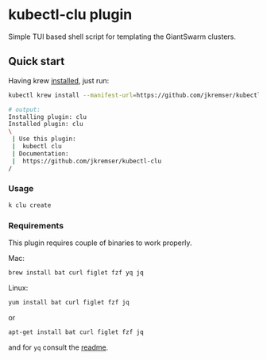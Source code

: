 # kubectl-clu plugin

Simple TUI based shell script for templating the GiantSwarm clusters.


## Quick start

Having krew [installed](https://krew.sigs.k8s.io/docs/user-guide/setup/install/), just run:

```bash
kubectl krew install --manifest-url=https://github.com/jkremser/kubectl-clu/raw/main/.krew.yaml
```

```bash
# output:
Installing plugin: clu
Installed plugin: clu
\
 | Use this plugin:
 | 	kubectl clu
 | Documentation:
 | 	https://github.com/jkremser/kubectl-clu
/
```
### Usage

```bash
k clu create
```

### Requirements

This plugin requires couple of binaries to work properly.

Mac:
```bash
brew install bat curl figlet fzf yq jq
```

Linux:

```bash
yum install bat curl figlet fzf jq
```

or

```bash
apt-get install bat curl figlet fzf jq
```

and for `yq` consult the [readme](https://github.com/mikefarah/yq#install).
